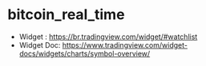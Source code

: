 # bitcoin_real_time


- Widget : https://br.tradingview.com/widget/#watchlist
- Widget Doc: https://www.tradingview.com/widget-docs/widgets/charts/symbol-overview/